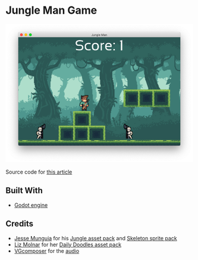 # Jungle Man Game

![Jungle Man game visual](https://raw.githubusercontent.com/jackvz/jungle-man/master/docs/screenshot.png)

Source code for [this article](https://www.indecorous.online/blog/create-a-2d-game-for-mobile-desktop-and-the-web/)

## Built With

- [Godot engine](https://godotengine.org/)

## Credits

- [Jesse Munguia](https://twitter.com/Jsf23Art) for his [Jungle asset pack](https://jesse-m.itch.io/jungle-pack) and [Skeleton sprite pack](https://jesse-m.itch.io/skeleton-pack)
- [Liz Molnar](https://twitter.com/zsoka75) for her [Daily Doodles asset pack](https://raventale.itch.io/daily-doodles-asset-pack-2)
- [VGcomposer](https://itch.io/profile/vgcomposer) for the [audio](https://vgcomposer.itch.io/action-rpg-music-free)
